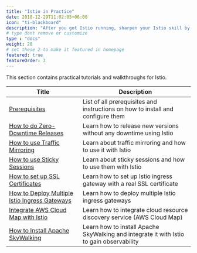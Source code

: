 ```yaml
---
title: "Istio in Practice"
date: 2018-12-29T11:02:05+06:00
icon: "ti-blackboard"
description: "After you got Istio running, sharpen your Istio skill by following these tutorials."
# type dont remove or customize
type : "docs"
weight: 20
# set these 2 to make it featured in homepage
featured: true
featureOrder: 3
---
```


This section contains practical tutorials and walkthroughs for Istio.


| Title | Description |
| --- | --- |
| [Prerequisites](./prerequisites) | List of all prerequisites and instructions on how to install and configure them |
| [How to do Zero-Downtime Releases](./zero-downtime-releases) | Learn how to release new versions without any downtime using Istio |
| [How to use Traffic Mirroring](./traffic-mirroring) | Learn about traffic mirroring and how to use it with Istio |
| [How to use Sticky Sessions](./sticky-sessions) | Learn about sticky sessions and how to use them with Istio |
| [How to set up SSL Certificates](./setting-up-ssl-certs) | Learn how to set up Istio ingress gateway with a real SSL certificate |
| [How to Deploy Multiple Istio Ingress Gateways](./multiple-ingress-gateways/) | Learn how to deploy multiple Istio ingress gateways |
| [Integrate AWS Cloud Map with Istio](./aws-cloudmap-integration) | Learn how to integrate cloud resource discovery service (AWS Cloud Map) |
| [How to Install Apache SkyWalking](./install-skywalking) | Learn how to install Apache SkyWalking and integrate it with Istio to gain observability |
